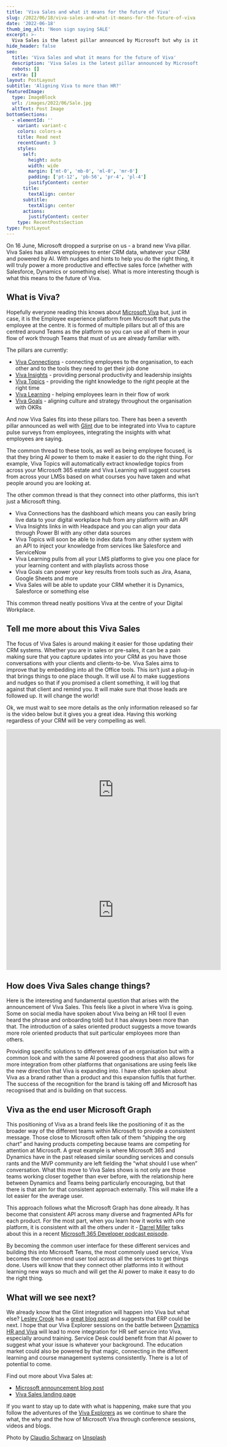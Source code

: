 ```yaml
---
title: 'Viva Sales and what it means for the future of Viva'
slug: /2022/06/18/viva-sales-and-what-it-means-for-the-future-of-viva
date: '2022-06-18'
thumb_img_alt: 'Neon sign saying SALE'
excerpt: >-
  Viva Sales is the latest pillar announced by Microsoft but why is it there and what does it suggest to the future of Viva?
hide_header: false
seo:
  title: 'Viva Sales and what it means for the future of Viva'
  description: 'Viva Sales is the latest pillar announced by Microsoft but why is it there and what does it suggest to the future of Viva?'
  robots: []
  extra: []
layout: PostLayout
subtitle: 'Aligning Viva to more than HR?'
featuredImage:
  type: ImageBlock
  url: /images/2022/06/Sale.jpg
  altText: Post Image
bottomSections:
  - elementId: ''
    variant: variant-c
    colors: colors-a
    title: Read next
    recentCount: 3
    styles:
      self:
        height: auto
        width: wide
        margin: ['mt-0', 'mb-0', 'ml-0', 'mr-0']
        padding: ['pt-12', 'pb-56', 'pr-4', 'pl-4']
        justifyContent: center
      title:
        textAlign: center
      subtitle:
        textAlign: center
      actions:
        justifyContent: center
    type: RecentPostsSection
type: PostLayout
---
```


On 16 June, Microsoft dropped a surprise on us - a brand new Viva pillar. Viva Sales has allows employees to enter CRM data, whatever your CRM and powered by AI. With nudges and hints to help you do the right thing, it will truly power a more productive and effective sales force (whether with Salesforce, Dynamics or something else). What is more interesting though is what this means to the future of Viva.

## What is Viva?

Hopefully everyone reading this knows about [Microsoft Viva](https://www.microsoft.com/en-gb/microsoft-viva) but, just in case, it is the
Employee experience platform from Microsoft that puts the employee at the centre. It is formed of multiple pillars but all of this are centred around Teams as the platform so you can use all of them in your flow of work through Teams that must of us are already familiar with.

The pillars are currently:

- [Viva Connections](https://www.microsoft.com/en-gb/microsoft-viva/connections) - connecting employees to the organisation, to each other and to the tools they need to get their job done
- [Viva Insights](https://www.microsoft.com/en-gb/microsoft-viva/insights) - providing personal productivity and leadership insights
- [Viva Topics](https://www.microsoft.com/en-gb/microsoft-viva/topics) - providing the right knowledge to the right people at the right time
- [Viva Learning](https://www.microsoft.com/en-gb/microsoft-viva/learning) - helping employees learn in their flow of work
- [Viva Goals](https://www.microsoft.com/en-gb/microsoft-viva/goals) - aligning culture and strategy throughout the organisation with OKRs

And now Viva Sales fits into these pillars too. There has been a seventh pillar announced as well with [Glint](https://www.microsoft.com/en-gb/microsoft-viva/viva-and-glint) due to be integrated into Viva to capture pulse surveys from employees, integrating the insights with what employees are saying.

The common thread to these tools, as well as being employee focused, is that they bring AI power to them to make it easier to do the right thing. For example, Viva Topics will automatically extract knowledge topics from across your Microsoft 365 estate and Viva Learning will suggest courses from across your LMSs based on what courses you have taken and what people around you are looking at.

The other common thread is that they connect into other platforms, this isn’t just a Microsoft thing.

- Viva Connections has the dashboard which means you can easily bring live data to your digital workplace hub from any platform with an API
- Viva Insights links in with Headspace and you can align your data through Power BI with any other data sources
- Viva Topics will soon be able to index data from any other system with an API to inject your knowledge from services like Salesforce and ServiceNow
- Viva Learning pulls from all your LMS platforms to give you one place for your learning content and with playlists across those
- Viva Goals can power your key results from tools such as Jira, Asana, Google Sheets and more
- Viva Sales will be able to update your CRM whether it is Dynamics, Salesforce or something else

This common thread neatly positions Viva at the centre of your Digital Workplace.

## Tell me more about this Viva Sales

The focus of Viva Sales is around making it easier for those updating their CRM systems. Whether you are in sales or pre-sales, it can be a pain making sure that you capture updates into your CRM as you have those conversations with your clients and clients-to-be. Viva Sales aims to improve that by embedding into all the Office tools. This isn’t just a plug-in that brings things to one place though. It will use AI to make suggestions and nudges so that if you promised a client something, it will log that against that client and remind you. It will make sure that those leads are followed up. It will change the world!

Ok, we must wait to see more details as the only information released so far is the video below but it gives you a great idea. Having this working regardless of your CRM will be very compelling as well.

<iframe width="560" height="315" src="https://www.youtube.com/embed/fNqVnBVCw6I" title="YouTube video player" frameborder="0" allow="accelerometer; autoplay; clipboard-write; encrypted-media; gyroscope; picture-in-picture" allowfullscreen></iframe>

<iframe width="560" height="315" src="https://www.youtube.com/embed/PCUVc08kmbA" title="YouTube video player" frameborder="0" allow="accelerometer; autoplay; clipboard-write; encrypted-media; gyroscope; picture-in-picture" allowfullscreen></iframe>

## How does Viva Sales change things?

Here is the interesting and fundamental question that arises with the announcement of Viva Sales. This feels like a pivot in where Viva is going. Some on social media have spoken about Viva being an HR tool (I even heard the phrase and onboarding told) but it has always been more than that. The introduction of a sales oriented product suggests a move towards more role oriented products that suit particular employees more than others.

Providing specific solutions to different areas of an organisation but with a common look and with the same AI powered goodness that also allows for more integration from other platforms that organisations are using feels like the new direction that Viva is expanding into. I have often spoken about Viva as a brand rather than a product and this expansion fulfils that further. The success of the recognition for the brand is taking off and Microsoft has recognised that and is building on that success.

## Viva as the end user Microsoft Graph

This positioning of Viva as a brand feels like the positioning of it as the broader way of the different teams within Microsoft to provide a consistent message. Those close to Microsoft often talk of them “shipping the org chart” and having products competing because teams are competing for attention at Microsoft. A great example is where Microsoft 365 and Dynamics have in the past released similar sounding services and consuls rants and the MVP community are left fielding the “what should I use when” conversation. What this move to Viva Sales shows is not only are those teams working closer together than ever before, with the relationship here between Dynamics and Teams being particularly encouraging, but that there is that aim for that consistent approach externally. This will make life a lot easier for the average user.

This approach follows what the Microsoft Graph has done already. It has become that consistent API across many diverse and fragmented APIs for each product. For the most part, when you learn how it works with one platform, it is consistent with all the others under it - [Darrel Miller](https://twitter.com/darrel_miller) talks about this in a recent [Microsoft 365 Developer podcast episode](https://www.podbean.com/ew/pb-j2wx4-123d309).

By becoming the common user interface for these different services and building this into Microsoft Teams, the most commonly used service, Viva becomes the common end user tool across all the services to get things done. Users will know that they connect other platforms into it without learning new ways so much and will get the AI power to make it easy to do the right thing.

## What will we see next?

We already know that the Glint integration will happen into Viva but what else? [Lesley Crook](https://twitter.com/Lesley_wolan) has a [great blog post](https://vivavisionary.uk/2022/06/16/hot-off-the-viva-press/) and suggests that ERP could be next. I hope that our Viva Explorer sessions on the battle between [Dynamics HR and Viva](https://youtu.be/YbRNduoEaA0) will lead to more integration for HR self service into Viva, especially around training. Service Desk could benefit from that AI power to suggest what your issue is whatever your background. The education market could also be powered by that magic, connecting in the different learning and course management systems consistently. There is a lot of potential to come.

Find out more about Viva Sales at:

- [Microsoft announcement blog post](https://blogs.microsoft.com/blog/2022/06/15/introducing-viva-sales-a-modern-way-of-selling-that-brings-together-any-crm-microsoft-365-and-teams/)
- [Viva Sales landing page](https://www.microsoft.com/en-us/microsoft-viva/sales)

If you want to stay up to date with what is happening, make sure that you follow the adventures of the [Viva Explorers](https://www.vivaexplorers.com) as we continue to share the what, the why and the how of Microsoft Viva through conference sessions, videos and blogs.

Photo by [Claudio Schwarz](https://unsplash.com/@purzlbaum) on [Unsplash](https://unsplash.com)
